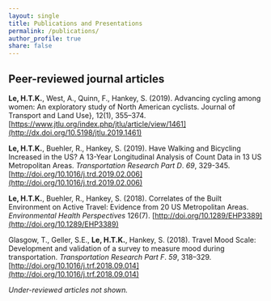 ```yaml
---
layout: single
title: Publications and Presentations
permalink: /publications/
author_profile: true
share: false
---
```


## Peer-reviewed journal articles

**Le, H.T.K.**,  West, A., Quinn, F., Hankey, S. (2019). Advancing cycling among women: An exploratory study of North American cyclists. Journal of Transport and Land Use}, 12(1), 355–374. [https://www.jtlu.org/index.php/jtlu/article/view/1461](http://dx.doi.org/10.5198/jtlu.2019.1461)

**Le, H.T.K.**, Buehler, R., Hankey, S. (2019). Have Walking and Bicycling Increased in the US? A 13-Year Longitudinal Analysis of Count Data in 13 US Metropolitan Areas. _Transportation Research Part D_. _69_, 329-345. [http://doi.org/10.1016/j.trd.2019.02.006](http://doi.org/10.1016/j.trd.2019.02.006)

**Le, H.T.K.**, Buehler, R., Hankey, S. (2018). Correlates of the Built Environment on Active Travel: Evidence from 20 US Metropolitan Areas. _Environmental Health Perspectives_ 126(7). [http://doi.org/10.1289/EHP3389](http://doi.org/10.1289/EHP3389)

Glasgow, T., Geller, S.E., **Le, H.T.K.**, Hankey, S. (2018). Travel Mood Scale: Development and validation of a survey to measure mood during transportation. _Transportation Research Part F_. _59_, 318–329. [http://doi.org/10.1016/j.trf.2018.09.014](http://doi.org/10.1016/j.trf.2018.09.014)


_Under-reviewed articles not shown._

